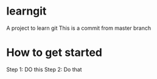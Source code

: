 # learngit
A project to learn git
This is a commit from master branch

# How to get started
Step 1: DO this
Step 2: Do that
